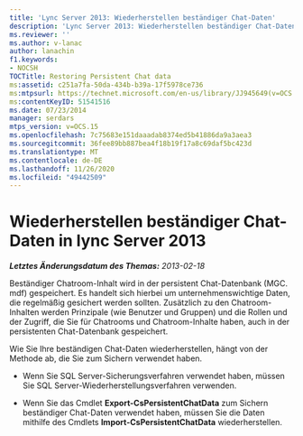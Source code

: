 ```yaml
---
title: 'Lync Server 2013: Wiederherstellen beständiger Chat-Daten'
description: 'Lync Server 2013: Wiederherstellen beständiger Chat-Daten'
ms.reviewer: ''
ms.author: v-lanac
author: lanachin
f1.keywords:
- NOCSH
TOCTitle: Restoring Persistent Chat data
ms:assetid: c251a7fa-50da-434b-b39a-17f5978ce736
ms:mtpsurl: https://technet.microsoft.com/en-us/library/JJ945649(v=OCS.15)
ms:contentKeyID: 51541516
ms.date: 07/23/2014
manager: serdars
mtps_version: v=OCS.15
ms.openlocfilehash: 7c75683e151daaadab8374ed5b41886da9a3aea3
ms.sourcegitcommit: 36fee89bb887bea4f18b19f17a8c69daf5bc423d
ms.translationtype: MT
ms.contentlocale: de-DE
ms.lasthandoff: 11/26/2020
ms.locfileid: "49442509"
---
```

# <a name="restoring-persistent-chat-data-in-lync-server-2013"></a>Wiederherstellen beständiger Chat-Daten in lync Server 2013

<div data-xmlns="http://www.w3.org/1999/xhtml">

<div class="topic" data-xmlns="http://www.w3.org/1999/xhtml" data-msxsl="urn:schemas-microsoft-com:xslt" data-cs="https://msdn.microsoft.com/">

<div data-asp="https://msdn2.microsoft.com/asp">



</div>

<div id="mainSection">

<div id="mainBody">

<span> </span>

_**Letztes Änderungsdatum des Themas:** 2013-02-18_

Beständiger Chatroom-Inhalt wird in der persistent Chat-Datenbank (MGC. mdf) gespeichert. Es handelt sich hierbei um unternehmenswichtige Daten, die regelmäßig gesichert werden sollten. Zusätzlich zu den Chatroom-Inhalten werden Prinzipale (wie Benutzer und Gruppen) und die Rollen und der Zugriff, die Sie für Chatrooms und Chatroom-Inhalte haben, auch in der persistenten Chat-Datenbank gespeichert.

Wie Sie Ihre beständigen Chat-Daten wiederherstellen, hängt von der Methode ab, die Sie zum Sichern verwendet haben.

  - Wenn Sie SQL Server-Sicherungsverfahren verwendet haben, müssen Sie SQL Server-Wiederherstellungsverfahren verwenden.

  - Wenn Sie das Cmdlet **Export-CsPersistentChatData** zum Sichern beständiger Chat-Daten verwendet haben, müssen Sie die Daten mithilfe des Cmdlets **Import-CsPersistentChatData** wiederherstellen.

</div>

<span> </span>

</div>

</div>

</div>

